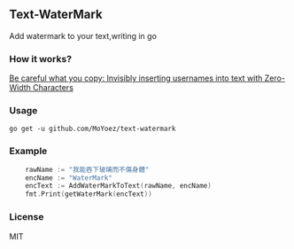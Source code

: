 ## Text-WaterMark

Add watermark to your text,writing in go


### How it works?

[Be careful what you copy: Invisibly inserting usernames into text with Zero-Width Characters](https://medium.com/@umpox/be-careful-what-you-copy-invisibly-inserting-usernames-into-text-with-zero-width-characters-18b4e6f17b66)

### Usage

```
go get -u github.com/MoYoez/text-watermark
```

### Example

```Go
    rawName := "我能吞下玻璃而不傷身體"
	encName := "WaterMark"
	encText := AddWaterMarkToText(rawName, encName)
	fmt.Print(getWaterMark(encText))

```


### License

MIT

